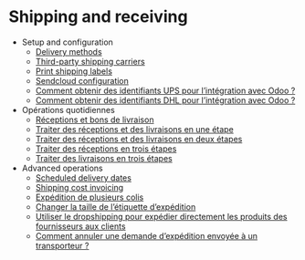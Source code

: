 # Shipping and receiving

  * Setup and configuration
    * [Delivery methods](shipping_receiving/setup_configuration/delivery_method.html)
    * [Third-party shipping carriers](shipping_receiving/setup_configuration/third_party_shipper.html)
    * [Print shipping labels](shipping_receiving/setup_configuration/labels.html)
    * [Sendcloud configuration](shipping_receiving/setup_configuration/sendcloud_shipping.html)
    * [Comment obtenir des identifiants UPS pour l’intégration avec Odoo ?](shipping_receiving/setup_configuration/ups_credentials.html)
    * [Comment obtenir des identifiants DHL pour l’intégration avec Odoo ?](shipping_receiving/setup_configuration/dhl_credentials.html)
  * Opérations quotidiennes
    * [Réceptions et bons de livraison](shipping_receiving/daily_operations/shipments_deliveries.html)
    * [Traiter des réceptions et des livraisons en une étape](shipping_receiving/daily_operations/receipts_delivery_one_step.html)
    * [Traiter des réceptions et des livraisons en deux étapes](shipping_receiving/daily_operations/receipts_delivery_two_steps.html)
    * [Traiter des réceptions en trois étapes](shipping_receiving/daily_operations/receipts_three_steps.html)
    * [Traiter des livraisons en trois étapes](shipping_receiving/daily_operations/delivery_three_steps.html)
  * Advanced operations
    * [Scheduled delivery dates](shipping_receiving/advanced_operations_shipping/scheduled_dates.html)
    * [Shipping cost invoicing](shipping_receiving/advanced_operations_shipping/invoicing.html)
    * [Expédition de plusieurs colis](shipping_receiving/advanced_operations_shipping/multipack.html)
    * [Changer la taille de l’étiquette d’expédition](shipping_receiving/advanced_operations_shipping/label_type.html)
    * [Utiliser le dropshipping pour expédier directement les produits des fournisseurs aux clients](shipping_receiving/advanced_operations_shipping/dropshipping.html)
    * [Comment annuler une demande d’expédition envoyée à un transporteur ?](shipping_receiving/advanced_operations_shipping/cancel.html)


